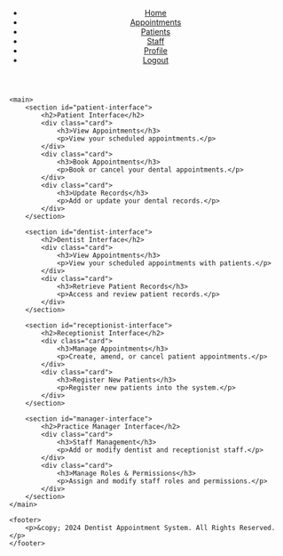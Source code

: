 <!DOCTYPE html>
<html lang="en">
<head>
    <meta charset="UTF-8">
    <meta name="viewport" content="width=device-width, initial-scale=1.0">
    <title>Dentist Appointment System - Wireframe</title>
    <link rel="stylesheet" href="style.css">
</head>
<body>
    <header>
        <nav>
            <ul>
                <li><a href="#">Home</a></li>
                <li><a href="#">Appointments</a></li>
                <li><a href="#">Patients</a></li>
                <li><a href="#">Staff</a></li>
                <li><a href="#">Profile</a></li>
                <li><a href="#">Logout</a></li>
            </ul>
        </nav>
    </header>

    <main>
        <section id="patient-interface">
            <h2>Patient Interface</h2>
            <div class="card">
                <h3>View Appointments</h3>
                <p>View your scheduled appointments.</p>
            </div>
            <div class="card">
                <h3>Book Appointments</h3>
                <p>Book or cancel your dental appointments.</p>
            </div>
            <div class="card">
                <h3>Update Records</h3>
                <p>Add or update your dental records.</p>
            </div>
        </section>

        <section id="dentist-interface">
            <h2>Dentist Interface</h2>
            <div class="card">
                <h3>View Appointments</h3>
                <p>View your scheduled appointments with patients.</p>
            </div>
            <div class="card">
                <h3>Retrieve Patient Records</h3>
                <p>Access and review patient records.</p>
            </div>
        </section>

        <section id="receptionist-interface">
            <h2>Receptionist Interface</h2>
            <div class="card">
                <h3>Manage Appointments</h3>
                <p>Create, amend, or cancel patient appointments.</p>
            </div>
            <div class="card">
                <h3>Register New Patients</h3>
                <p>Register new patients into the system.</p>
            </div>
        </section>

        <section id="manager-interface">
            <h2>Practice Manager Interface</h2>
            <div class="card">
                <h3>Staff Management</h3>
                <p>Add or modify dentist and receptionist staff.</p>
            </div>
            <div class="card">
                <h3>Manage Roles & Permissions</h3>
                <p>Assign and modify staff roles and permissions.</p>
            </div>
        </section>
    </main>

    <footer>
        <p>&copy; 2024 Dentist Appointment System. All Rights Reserved.</p>
    </footer>

</body>
</html>
